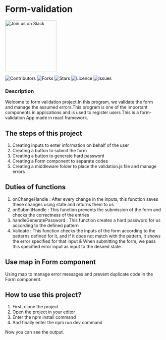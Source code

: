 # Form-validation

<a href="https://join.slack.com/t/ngc-goz8665/shared_invite/zt-r01kumfq-dQUT3c95BxEP_fnk4yJFfQ">
<img alt="Join us on Slack" src="https://raw.githubusercontent.com/netlify/netlify-cms/master/website/static/img/slack.png" width="165"/>
</a>

![Contributors](https://img.shields.io/github/contributors/larymak/Form-validation?style=plastic)
![Forks](https://img.shields.io/github/forks/larymak/Form-validation)
![Stars](https://img.shields.io/github/stars/larymak/Form-validation)
![Licence](https://img.shields.io/github/license/larymak/Form-validation)
![Issues](https://img.shields.io/github/issues/larymak/Form-validation)

### Description

Welcome to form validation project.In this program, we validate the form and manage the assumed errors.This program is one of the important components in applications and is used to register users
This is a form-validation App made in react framework.

## The steps of this project

1. Creating inputs to enter information on behalf of the user
2. Creating a button to submit the form
3. Creating a button to generate hard password
4. Creating a Form component to separate codes
5. Creating a middleware folder to place the validation.js file and manage errors

## Duties of functions

1. onChangeHandle : After every change in the inputs, this function saves these changes using state and returns them to us
2. onSubmitHandle :
   This function prevents the submission of the form and checks the correctness of the entries
3. handleGeneratePassword : This function creates a hard password for us according to the defined pattern
4. Validate : This function checks the inputs of the form according to the patterns defined for it, and if it does not match with the pattern, it shows the error specified for that input & When submitting the form, we pass this specified error input as input to the desired state

## Use map in Form component

Using map to manage error messages and prevent duplicate code in the Form component.

## How to use this project?

1. First, clone the project
2. Open the project in your editor
3. Enter the npm install command
4. And finally enter the npm run dev command

Now you can see the output.
